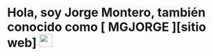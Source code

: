 #  Hola, soy Jorge Montero, también conocido como [ MGJORGE ][sitio web] <img width="30px" src="https://media.tenor.com/images/3b388fe03da271d2674faf85eb7c3fcd/tenor.gif" />
